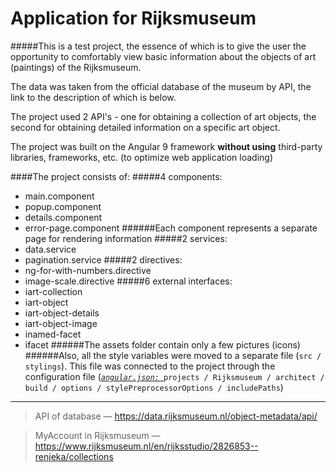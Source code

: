 # Application for Rijksmuseum 

#####This is a test project, the essence of which is to give the user the opportunity to comfortably view basic information about the objects of art (paintings) of the Rijksmuseum.

The data was taken from the official database of the museum by API, the link to the description of which is below.

The project used 2 API's - one for obtaining a collection of art objects, the second for obtaining detailed
 information on a specific art object.
 
 The project was built on the Angular 9 framework **without using** third-party libraries, frameworks, etc. (to optimize web
  application loading)

####The project consists of:
#####4 components:
* main.component
* popup.component
* details.component
* error-page.component
######Each component represents a separate page for rendering information 
#####2 services:
* data.service
* pagination.service
#####2 directives:
* ng-for-with-numbers.directive
* image-scale.directive
#####6 external interfaces:
* iart-collection
* iart-object
* iart-object-details
* iart-object-image
* inamed-facet
* ifacet
######The assets folder contain only a few pictures (icons)
######Also, all the style variables were moved to a separate file (`src / stylings`). This file was connected to the project through the configuration file (<u>*`angular.json: `*</u>`projects / Rijksmuseum / architect / build / options / stylePreprocessorOptions / includePaths`)
***


 > API of database  — https://data.rijksmuseum.nl/object-metadata/api/

> MyAccount in Rijksmuseum — https://www.rijksmuseum.nl/en/rijksstudio/2826853--renjeka/collections
